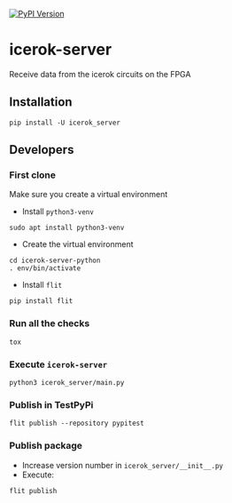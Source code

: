 [![PyPI Version][pypi-image]][pypi-url]


# icerok-server
Receive data from the icerok circuits on the FPGA

## Installation

```
pip install -U icerok_server
```


## Developers

### First clone

Make sure you create a virtual environment

* Install `python3-venv`

```
sudo apt install python3-venv
```

* Create the virtual environment

```
cd icerok-server-python
. env/bin/activate
```

* Install `flit`

```
pip install flit
```

### Run all the checks

```
tox
```

### Execute `icerok-server`

```
python3 icerok_server/main.py
```

### Publish in TestPyPi

```
flit publish --repository pypitest
```

### Publish package

* Increase version number in `icerok_server/__init__.py`
* Execute:
```
flit publish
```

<!-- Badges -->
[pypi-image]: https://img.shields.io/pypi/v/icerok_server
[pypi-url]: https://pypi.org/project/icerok_server/
[build-image]: https://github.com/nalgeon/podsearch-py/actions/workflows/build.yml/badge.svg
[build-url]: https://github.com/nalgeon/podsearch-py/actions/workflows/build.yml
